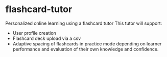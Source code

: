 # flashcard-tutor
Personalized online learning using a flashcard tutor 
This tutor will support:
- User profile creation 
- Flashcard deck upload via a csv 
- Adaptive spacing of flashcards in practice mode depending on learner performance and evaluation of their own knowledge and confidence. 
